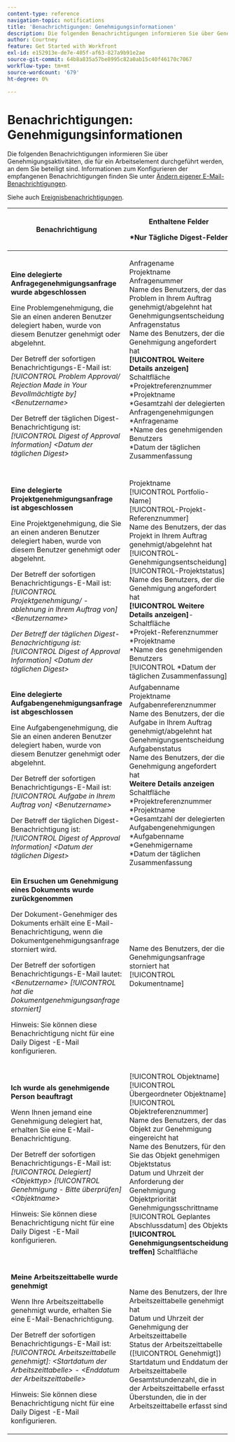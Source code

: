 ```yaml
---
content-type: reference
navigation-topic: notifications
title: 'Benachrichtigungen: Genehmigungsinformationen'
description: Die folgenden Benachrichtigungen informieren Sie über Genehmigungsaktivitäten, die für ein Arbeitselement durchgeführt werden, an dem Sie beteiligt sind. Informationen zum Konfigurieren der empfangenen Benachrichtigungen finden Sie unter Ändern Ihrer eigenen E-Mail-Benachrichtigungen .
author: Courtney
feature: Get Started with Workfront
exl-id: e152913e-de7e-405f-af63-827a9b91e2ae
source-git-commit: 64b8a835a57be8995c82a0ab15c40f46170c7067
workflow-type: tm+mt
source-wordcount: '679'
ht-degree: 0%

---
```


# Benachrichtigungen: Genehmigungsinformationen

Die folgenden Benachrichtigungen informieren Sie über Genehmigungsaktivitäten, die für ein Arbeitselement durchgeführt werden, an dem Sie beteiligt sind. Informationen zum Konfigurieren der empfangenen Benachrichtigungen finden Sie unter [Ändern eigener E-Mail-Benachrichtigungen](../../workfront-basics/using-notifications/activate-or-deactivate-your-own-event-notifications.md).

Siehe auch [Ereignisbenachrichtigungen](../../workfront-basics/using-notifications/event-notifications.md).

<table style="table-layout:auto"> 
 <col> 
 <col> 
 <col> 
 <thead> 
  <tr> 
   <th>Benachrichtigung</th> 
   <th> <p>Enthaltene Felder </p> <p> *Nur Tägliche Digest-Felder</p> </th> 
   <th>Standardstatus</th> 
  </tr> 
 </thead> 
 <tbody> 
  <tr> 
   <td> <p><strong>Eine delegierte Anfragegenehmigungsanfrage wurde abgeschlossen</strong> </p> <p>Eine Problemgenehmigung, die Sie an einen anderen Benutzer delegiert haben, wurde von diesem Benutzer genehmigt oder abgelehnt.</p> <p>Der Betreff der sofortigen Benachrichtigungs-E-Mail ist: <em>[!UICONTROL Problem Approval/ Rejection Made in Your Bevollmächtigte by] &lt;Benutzername&gt;</em></p> <p>Der Betreff der täglichen Digest-Benachrichtigung ist:<em> [!UICONTROL Digest of Approval Information] &lt;Datum der täglichen Digest&gt;</em></p> </td> 
   <td> <p>Anfragename<br>Projektname<br>Anfragenummer<br>Name des Benutzers, der das Problem in Ihrem Auftrag genehmigt/abgelehnt hat<br>Genehmigungsentscheidung<br>Anfragenstatus<br>Name des Benutzers, der die Genehmigung angefordert hat<br><strong>[!UICONTROL Weitere Details anzeigen]</strong> Schaltfläche<br>*Projektreferenznummer<br>*Projektname<br>*Gesamtzahl der delegierten Anfragengenehmigungen<br>*Anfragename<br>*Name des genehmigenden Benutzers<br>*Datum der täglichen Zusammenfassung<br><br></p> </td> 
   <td><strong>Täglich</strong> </td> 
  </tr> 
  <tr> 
   <td> <p><strong>Eine delegierte Projektgenehmigungsanfrage ist abgeschlossen</strong> </p> <p>Eine Projektgenehmigung, die Sie an einen anderen Benutzer delegiert haben, wurde von diesem Benutzer genehmigt oder abgelehnt.</p> <p>Der Betreff der sofortigen Benachrichtigungs-E-Mail ist: <em>[!UICONTROL Projektgenehmigung/ -ablehnung in Ihrem Auftrag von] &lt;Benutzername&gt;</em></p> <p><em>Der Betreff der täglichen Digest-Benachrichtigung ist: [!UICONTROL Digest of Approval Information] &lt;Datum der täglichen Digest&gt;</em> </p> </td> 
   <td> Projektname<br>[!UICONTROL Portfolio-Name]<br>[!UICONTROL-Projekt-Referenznummer]<br>Name des Benutzers, der das Projekt in Ihrem Auftrag genehmigt/abgelehnt hat<br>[!UICONTROL-Genehmigungsentscheidung]<br>[!UICONTROL-Projektstatus]<br>Name des Benutzers, der die Genehmigung angefordert hat<br><strong>[!UICONTROL Weitere Details anzeigen]</strong>-Schaltfläche<br>*Projekt-Referenznummer<br>*Projektname<br>*Name des genehmigenden Benutzers<br>[!UICONTROL *Datum der täglichen Zusammenfassung]<br></td> 
   <td><strong>Täglich</strong> </td> 
  </tr> 
  <tr> 
   <td> <p><strong>Eine delegierte Aufgabengenehmigungsanfrage ist abgeschlossen</strong> </p> <p>Eine Aufgabengenehmigung, die Sie an einen anderen Benutzer delegiert haben, wurde von diesem Benutzer genehmigt oder abgelehnt.</p> <p>Der Betreff der sofortigen Benachrichtigungs-E-Mail ist: <em>[!UICONTROL Aufgabe in Ihrem Auftrag von] &lt;Benutzername&gt;</em></p> <p>Der Betreff der täglichen Digest-Benachrichtigung ist:<em> [!UICONTROL Digest of Approval Information] &lt;Datum der täglichen Digest&gt;</em></p> </td> 
   <td> Aufgabenname<br>Projektname<br>Aufgabenreferenznummer<br>Name des Benutzers, der die Aufgabe in Ihrem Auftrag genehmigt/abgelehnt hat<br>Genehmigungsentscheidung<br>Aufgabenstatus<br>Name des Benutzers, der die Genehmigung angefordert hat<br><strong>Weitere Details anzeigen</strong> Schaltfläche<br>*Projektreferenznummer<br>*Projektname<br>*Gesamtzahl der delegierten Aufgabengenehmigungen<br>*Aufgabenname<br>*Genehmigername<br>*Datum der täglichen Zusammenfassung<br></td> 
   <td><strong>Täglich</strong> </td> 
  </tr> 
  <tr> 
   <td> <p><strong>Ein Ersuchen um Genehmigung eines Dokuments wurde zurückgenommen</strong> </p> <p>Der Dokument-Genehmiger des Dokuments erhält eine E-Mail-Benachrichtigung, wenn die Dokumentgenehmigungsanfrage storniert wird.</p> <p>Der Betreff der sofortigen Benachrichtigungs-E-Mail lautet: <em>&lt;Benutzername&gt; [!UICONTROL hat die Dokumentgenehmigungsanfrage storniert]</em></p> <p> <p>Hinweis: Sie können diese Benachrichtigung nicht für eine Daily Digest -E-Mail konfigurieren.</p> </p> </td> 
   <td> Name des Benutzers, der die Genehmigungsanfrage storniert hat<br>[!UICONTROL Dokumentname] </td> 
   <td><strong>Instant</strong> </td> 
  </tr> 
  <tr> 
   <td> <p><strong>Ich wurde als genehmigende Person beauftragt</strong> </p> <p>Wenn Ihnen jemand eine Genehmigung delegiert hat, erhalten Sie eine E-Mail-Benachrichtigung. </p> <p>Der Betreff der sofortigen Benachrichtigungs-E-Mail ist: <em>[!UICONTROL Delegiert] &lt;Objekttyp&gt; [!UICONTROL Genehmigung - Bitte überprüfen] &lt;Objektname&gt;</em></p> <p> <p>Hinweis: Sie können diese Benachrichtigung nicht für eine Daily Digest -E-Mail konfigurieren.</p> </p> </td> 
   <td> <p>[!UICONTROL Objektname]<br>[!UICONTROL Übergeordneter Objektname]<br>[!UICONTROL Objektreferenznummer]<br>Name des Benutzers, der das Objekt zur Genehmigung eingereicht hat<br>Name des Benutzers, für den Sie das Objekt genehmigen<br>Objektstatus<br>Datum und Uhrzeit der Anforderung der Genehmigung<br>Objektpriorität<br>Genehmigungsschrittname<br>[!UICONTROL Geplantes Abschlussdatum] des Objekts<br><strong>[!UICONTROL Genehmigungsentscheidung treffen]</strong> Schaltfläche</p> </td> 
   <td><strong>Instant</strong> </td> 
  </tr> 
  <tr> 
   <td> <p><strong>Meine Arbeitszeittabelle wurde genehmigt</strong> </p> <p>Wenn Ihre Arbeitszeittabelle genehmigt wurde, erhalten Sie eine E-Mail-Benachrichtigung.</p> <p>Der Betreff der sofortigen Benachrichtigungs-E-Mail ist: <em>[!UICONTROL Arbeitszeittabelle genehmigt]: &lt;Startdatum der Arbeitszeittabelle&gt; - &lt;Enddatum der Arbeitszeittabelle&gt;</em></p> <p> <p>Hinweis: Sie können diese Benachrichtigung nicht für eine Daily Digest -E-Mail konfigurieren.</p> </p> </td> 
   <td> Name des Benutzers, der Ihre Arbeitszeittabelle genehmigt hat<br>Datum und Uhrzeit der Genehmigung der Arbeitszeittabelle<br>Status der Arbeitszeittabelle ([!UICONTROL Genehmigt])<br>Startdatum und Enddatum der Arbeitszeittabelle<br>Gesamtstundenzahl, die in der Arbeitszeittabelle erfasst <br>Überstunden, die in der Arbeitszeittabelle erfasst sind </td> 
   <td><strong>Instant</strong> </td> 
  </tr> 
 </tbody> 
</table>
